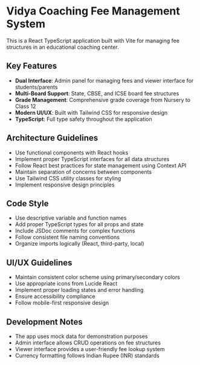 <!-- Use this file to provide workspace-specific custom instructions to Copilot. For more details, visit https://code.visualstudio.com/docs/copilot/copilot-customization#_use-a-githubcopilotinstructionsmd-file -->

# Vidya Coaching Fee Management System

This is a React TypeScript application built with Vite for managing fee structures in an educational coaching center.

## Key Features
- **Dual Interface**: Admin panel for managing fees and viewer interface for students/parents
- **Multi-Board Support**: State, CBSE, and ICSE board fee structures
- **Grade Management**: Comprehensive grade coverage from Nursery to Class 12
- **Modern UI/UX**: Built with Tailwind CSS for responsive design
- **TypeScript**: Full type safety throughout the application

## Architecture Guidelines
- Use functional components with React hooks
- Implement proper TypeScript interfaces for all data structures
- Follow React best practices for state management using Context API
- Maintain separation of concerns between components
- Use Tailwind CSS utility classes for styling
- Implement responsive design principles

## Code Style
- Use descriptive variable and function names
- Add proper TypeScript types for all props and state
- Include JSDoc comments for complex functions
- Follow consistent file naming conventions
- Organize imports logically (React, third-party, local)

## UI/UX Guidelines
- Maintain consistent color scheme using primary/secondary colors
- Use appropriate icons from Lucide React
- Implement proper loading states and error handling
- Ensure accessibility compliance
- Follow mobile-first responsive design

## Development Notes
- The app uses mock data for demonstration purposes
- Admin interface allows CRUD operations on fee structures
- Viewer interface provides a user-friendly fee lookup system
- Currency formatting follows Indian Rupee (INR) standards
